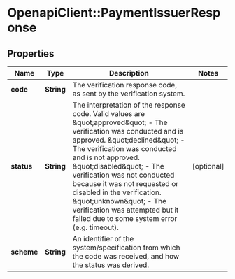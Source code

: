 # OpenapiClient::PaymentIssuerResponse

## Properties
Name | Type | Description | Notes
------------ | ------------- | ------------- | -------------
**code** | **String** | The verification response code, as sent by the verification system. | 
**status** | **String** | The interpretation of the response code. Valid values are \&quot;approved\&quot; - The verification was conducted and is approved. \&quot;declined\&quot; - The verification was conducted and is not approved. \&quot;disabled\&quot; - The verification was not conducted because it was not requested or disabled in the verification. \&quot;unknown\&quot; - The verification was attempted but it failed due to some system error (e.g. timeout). | [optional] 
**scheme** | **String** | An identifier of the system/specification from which the code was received, and how the status was derived. | 


